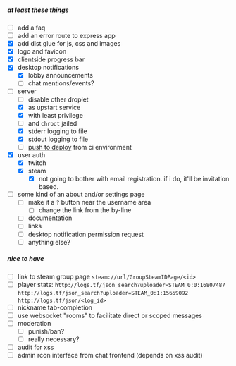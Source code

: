 
##### at least these things

- [ ] add a faq
- [ ] add an error route to express app
- [x] add dist glue for js, css and images
- [x] logo and favicon
- [x] clientside progress bar
- [x] desktop notifications
  + [x] lobby announcements
  + [ ] chat mentions/events?
- [ ] server
  + [ ] disable other droplet
  + [x] as upstart service
  + [x] with least privilege
  + [ ] and `chroot` jailed
  + [x] stderr logging to file
  + [x] stdout logging to file
  + [ ] [push to deploy](https://www.digitalocean.com/community/tutorials/how-to-set-up-automatic-deployment-with-git-with-a-vps) from ci environment
- [x] user auth
  + [x] twitch
  + [x] steam
    * [x] not going to bother with email registration. if i do, it'll be invitation based.
- [ ] some kind of an about and/or settings page
  + [ ] make it a `?` button near the username area
    * [ ] change the link from the by-line
  + [ ] documentation
  + [ ] links
  + [ ] desktop notification permission request
  + [ ] anything else?

##### nice to have

- [ ] link to steam group page `steam://url/GroupSteamIDPage/<id>`
- [ ] player stats: `http://logs.tf/json_search?uploader=STEAM_0:0:16807487` `http://logs.tf/json_search?uploader=STEAM_0:1:15659092` `http://logs.tf/json/<log_id>`
- [ ] nickname tab-completion
- [ ] use websocket "rooms" to facilitate direct or scoped messages
- [ ] moderation
  + [ ] punish/ban?
  + [ ] really necessary?
- [ ] audit for xss
- [ ] admin rcon interface from chat frontend (depends on xss audit)
